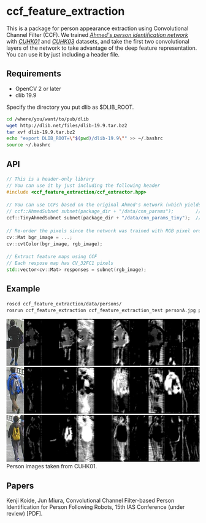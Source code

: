 # ccf_feature_extraction
This is a package for person appearance extraction using Convolutional Channel Filter (CCF). We trained <cite>[Ahmed's person identification network][1]</cite> with <cite>[CUHK01][2]</cite> and <cite>[CUHK03][3]</cite> datasets, and take the first two convolutional layers of the network to take advantage of the deep feature representation. You can use it by just including a header file.

[1]:https://www.cv-foundation.org/openaccess/content_cvpr_2015/papers/Ahmed_An_Improved_Deep_2015_CVPR_paper.pdf
[2]:http://www.ee.cuhk.edu.hk/~xgwang/CUHK_identification.html
[3]:http://www.ee.cuhk.edu.hk/~xgwang/CUHK_identification.html

## Requirements
- OpenCV 2 or later
- dlib 19.9

Specify the directory you put dlib as $DLIB_ROOT.

```bash
cd /where/you/want/to/pub/dlib
wget http://dlib.net/files/dlib-19.9.tar.bz2
tar xvf dlib-19.9.tar.bz2
echo "export DLIB_ROOT=\"$(pwd)/dlib-19.9\"" >> ~/.bashrc
source ~/.bashrc
```

## API

```cpp
// This is a header-only library
// You can use it by just including the following header
#include <ccf_feature_extraction/ccf_extractor.hpp>

// You can use CCFs based on the original Ahmed's network (which yields 25 feature maps) or a tiny version of it (10 feature maps)
// ccf::AhmedSubnet subnet(package_dir + "/data/cnn_params");        // original 
ccf::TinyAhmedSubnet subnet(package_dir + "/data/cnn_params_tiny");  // tiny

// Re-order the pixels since the network was trained with RGB pixel order
cv::Mat bgr_image = ...;
cv::cvtColor(bgr_image, rgb_image);

// Extract feature maps using CCF
// Each respose map has CV_32FC1 pixels
std::vector<cv::Mat> responses = subnet(rgb_image);
```

## Example

```bash
roscd ccf_feature_extraction/data/persons/
rosrun ccf_feature_extraction ccf_feature_extraction_test personA.jpg personB.jpg personC.jpg
```

<img src="data/figs/featuresA.png" width="512pix"/><br>
<img src="data/figs/featuresB.png" width="512pix"/><br>
<img src="data/figs/featuresC.png" width="512pix"/><br>
Person images taken from CUHK01.


## Papers
Kenji Koide, Jun Miura, Convolutional Channel Filter-based Person Identification for Person Following Robots, 15th IAS Conference (under review) [PDF].
